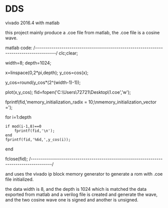 # DDS

vivado 2016.4
with matlab

this project mainly produce a .coe file from matlab, the .coe file is a cosine wave.


matlab code:
/*----------------------------------------------------------------------------------------*/
clc;clear;

width=8;
depth=1024;

x=linspace(0,2*pi,depth);
y_cos=cos(x);

y_cos=round(y_cos*(2^(width-1)-1));

plot(x,y_cos);
fid=fopen('C:\Users\72721\Desktop\1.coe','w');

fprintf(fid,'memory_initialization_radix = 10;\nmemory_initialization_vector =');

for i=1:depth
    
    if mod(i-1,8)==0
        fprintf(fid,'\n');
    end
    fprintf(fid,'%6d,',y_cos(i));
end

fclose(fid);
/*----------------------------------------------------------------------------------------*/

and uses the vivado ip block memory generator to generate a rom with .coe file initialized.

the data width is 8, and the depth is 1024 which is matched the data exported from matlab
and a verilog file is created and generate the wave, and the two cosine wave one is signed and another is unsigned.







